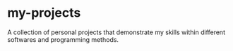 # my-projects

A collection of personal projects that demonstrate my skills within different softwares and programming methods.
